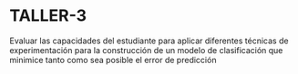 # TALLER-3
Evaluar las capacidades del estudiante para aplicar diferentes técnicas de experimentación para la construcción de un modelo de clasificación que minimice tanto como sea posible el error de predicción

